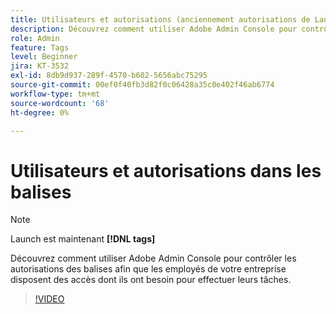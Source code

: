 ```yaml
---
title: Utilisateurs et autorisations (anciennement autorisations de Launch)
description: Découvrez comment utiliser Adobe Admin Console pour contrôler les autorisations des balises afin que les employés de votre entreprise disposent des accès dont ils ont besoin pour effectuer leurs tâches.
role: Admin
feature: Tags
level: Beginner
jira: KT-3532
exl-id: 8db9d937-289f-4570-b602-5656abc75295
source-git-commit: 00ef0f40fb3d82f0c06428a35c0e402f46ab6774
workflow-type: tm+mt
source-wordcount: '68'
ht-degree: 0%

---
```


# Utilisateurs et autorisations dans les balises

>[!NOTE]
>
> Launch est maintenant **[!DNL tags]**

Découvrez comment utiliser Adobe Admin Console pour contrôler les autorisations des balises afin que les employés de votre entreprise disposent des accès dont ils ont besoin pour effectuer leurs tâches.

>[!VIDEO](https://video.tv.adobe.com/v/28734/?learn=on)

